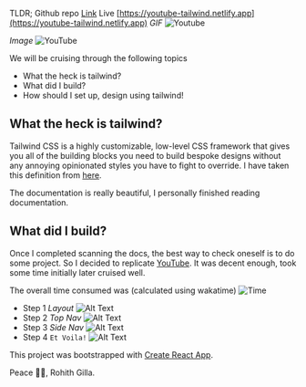 TLDR;
Github repo [Link](https://github.com/Rohithgilla12/react-yt-tailwind)
Live [https://youtube-tailwind.netlify.app](https://youtube-tailwind.netlify.app)
*GIF*
![Youtube](https://dev-to-uploads.s3.amazonaws.com/i/trfnfrlheq5jzamui20a.gif)

*Image*
![YouTube](https://dev-to-uploads.s3.amazonaws.com/i/1px6on7uofb8qvsecxb8.png)

We will be cruising through the following topics
- What the heck is tailwind?
- What did I build?
- How should I set up, design using tailwind!

## What the heck is tailwind?
Tailwind CSS is a highly customizable, low-level CSS framework that gives you all of the building blocks you need to build bespoke designs without any annoying opinionated styles you have to fight to override. I have taken this definition from [here](https://tailwindcss.com/).

The documentation is really beautiful, I personally finished reading documentation.

## What did I build?
Once I completed scanning the docs, the best way to check oneself is to do some project. So I decided to replicate [YouTube](https://youtube.com/). It was decent enough, took some time initially later cruised well.

The overall time consumed was (calculated using wakatime) 
![Time](https://dev-to-uploads.s3.amazonaws.com/i/fjs2d7yqmbmahbrxf17l.png)

- Step 1
_Layout_
![Alt Text](https://dev-to-uploads.s3.amazonaws.com/i/xi20022myunt1mn8rx9k.png)
- Step 2
_Top Nav_
![Alt Text](https://dev-to-uploads.s3.amazonaws.com/i/guq65w5yywt2h7lrg9qd.png)
- Step 3
_Side Nav_
![Alt Text](https://dev-to-uploads.s3.amazonaws.com/i/7z7an6wx6vmkw78zexhu.png)
- Step 4
`Et Voila!`
![Alt Text](https://dev-to-uploads.s3.amazonaws.com/i/hkvxd6wsr4tq0v3iaji6.png)


This project was bootstrapped with [Create React App](https://github.com/facebook/create-react-app).

Peace ✌🏻,
Rohith Gilla.
